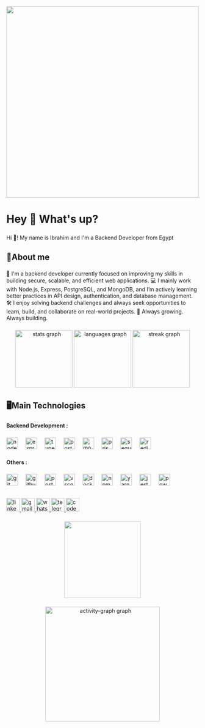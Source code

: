 <div align="center">
  <img height="500" width="100%" src="https://www.icegif.com/wp-content/uploads/2023/12/icegif-96.gif"  />
</div>

###

<h1 align="left">Hey 👋 What's up?</h1>

###

<p align="left">Hi 👋! My name is Ibrahim and I'm a Backend Developer from Egypt</p>

###

<h2 align="left">🤗About me</h2>

###

<p align="left">🚀 I'm a backend developer currently focused on improving my skills in building secure, scalable, and efficient web applications.
💻 I mainly work with Node.js, Express, PostgreSQL, and MongoDB, and I’m actively learning better practices in API design, authentication, and database management.
🛠️ I enjoy solving backend challenges and always seek opportunities to learn, build, and collaborate on real-world projects.
🌱 Always growing. Always building.

</p>

###

<div align="center">
  <img src="https://github-readme-stats.vercel.app/api?username=IbrahimMohamed101&hide_title=false&hide_rank=true&show_icons=true&include_all_commits=true&count_private=true&disable_animations=false&theme=dracula&locale=en&hide_border=false" height="150" alt="stats graph"  />
  <img src="https://github-readme-stats.vercel.app/api/top-langs?username=IbrahimMohamed101&locale=en&hide_title=false&layout=compact&card_width=320&langs_count=20&theme=dracula&hide_border=false" height="150" alt="languages graph"  />
  <img src="https://streak-stats.demolab.com?user=IbrahimMohamed101&locale=en&mode=daily&theme=dracula&hide_border=false&border_radius=5" height="150" alt="streak graph"  />
</div>


###

<h2 align="left">🖥️Main Technologies</h2>

###


<h4 align="left">Backend Development :</h4>

###

<div align="left">
  <img src="https://cdn.jsdelivr.net/gh/devicons/devicon/icons/nodejs/nodejs-original.svg" height="30" alt="nodejs logo" />
  <img width="12" />
  <img src="https://skillicons.dev/icons?i=express" height="30" alt="express logo" />
  <img width="12" />
  <img src="https://skillicons.dev/icons?i=typescript" height="30" alt="typescript logo" />
  <img width="12" />
  <img src="https://skillicons.dev/icons?i=postgres" height="30" alt="postgresql logo" />
  <img width="12" />
  <img src="https://skillicons.dev/icons?i=mongodb" height="30" alt="mongodb logo" />
  <img width="12" />
  <img src="https://skillicons.dev/icons?i=prisma" height="30" alt="prisma logo" />
  <img width="12" />
  <img src="https://skillicons.dev/icons?i=sequelize" height="30" alt="sequelize logo" />
  <img width="12" />
  <img src="https://skillicons.dev/icons?i=redis" height="30" alt="redis logo" />
</div>


###

<h4 align="left">Others :</h4>

###

<div align="left">
  <img src="https://cdn.simpleicons.org/git/F05032" height="30" alt="git logo" />
  <img width="12" />
  <img src="https://skillicons.dev/icons?i=github" height="30" alt="github logo" />
  <img width="12" />
  <img src="https://skillicons.dev/icons?i=postman" height="30" alt="postman logo" />
  <img width="12" />
  <img src="https://skillicons.dev/icons?i=vscode" height="30" alt="vscode logo" />
  <img width="12" />
  <img src="https://cdn.jsdelivr.net/gh/devicons/devicon/icons/docker/docker-original.svg" height="30" alt="docker logo" />
  <img width="12" />
  <img src="https://cdn.jsdelivr.net/gh/devicons/devicon/icons/npm/npm-original-wordmark.svg" height="30" alt="npm logo" />
  <img width="12" />
  <img src="https://cdn.jsdelivr.net/gh/devicons/devicon/icons/yarn/yarn-original.svg" height="30" alt="yarn logo" />
  <img width="12" />
  <img src="https://cdn.simpleicons.org/jest/C21325" height="30" alt="jest logo" />
  <img width="12" />
  <img src="https://skillicons.dev/icons?i=powershell" height="30" alt="powershell logo" />
</div>

###

<h2 align="left"></h2>

###

<div align="left">
  <a href="https://www.linkedin.com/in/ibrahim-muhammad-5b7a29232/?locale=en_US/" target="_blank">
    <img src="https://img.shields.io/static/v1?message=LinkedIn&logo=linkedin&label=&color=0077B5&logoColor=white&labelColor=&style=for-the-badge" height="35" alt="linkedin logo"  />
  </a>
  <a href="mailto:hemaatar636@gmail.com" target="_blank">
    <img src="https://img.shields.io/static/v1?message=Gmail&logo=gmail&label=&color=D14836&logoColor=white&labelColor=&style=for-the-badge" height="35" alt="gmail logo"  />
  </a>
  <a href="https://wa.me/21110021106" target="_blank">
    <img src="https://img.shields.io/static/v1?message=Whatsapp&logo=whatsapp&label=&color=25D366&logoColor=white&labelColor=&style=for-the-badge" height="35" alt="whatsapp logo"  />
  </a>
  <a href="https://t.me/hemaatar" target="_blank">
    <img src="https://img.shields.io/static/v1?message=Telegram&logo=telegram&label=&color=2CA5E0&logoColor=white&labelColor=&style=for-the-badge" height="35" alt="telegram logo"  />
  </a>
  <a href="https://codepen.io/Hema-Atar" target="_blank">
    <img src="https://img.shields.io/static/v1?message=Codepen&logo=codepen&label=&color=000000&logoColor=white&labelColor=&style=for-the-badge" height="35" alt="codepen logo"  />
  </a>
</div>

###

<div align="center">
  <img height="200" src="https://gifdb.com/images/high/one-piece-funny-luffy-and-zoro-snkswztgq8yfuckv.webp"  />
</div>

###

<div align="center">
  <img src="https://github-readme-activity-graph.vercel.app/graph?username=IbrahimMohamed&radius=16&theme=react&area=true&order=5" height="300" alt="activity-graph graph"  />
</div>

###
